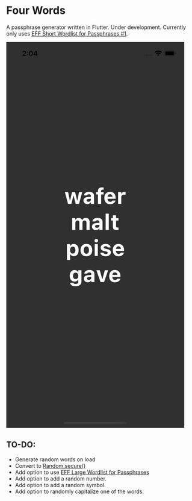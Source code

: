 # Four Words

A passphrase generator written in Flutter. Under development. Currently only uses [EFF Short Wordlist for Passphrases #1](https://www.eff.org/document/eff-short-wordlist-passphrases-1).

![](four_words_screenshot.png)

## TO-DO:
- Generate random words on load
- Convert to [Random.secure()](https://api.dart.dev/stable/2.10.4/dart-math/Random/Random.secure.html)
- Add option to use [EFF Large Wordlist for Passphrases](https://www.eff.org/document/passphrase-wordlists)
- Add option to add a random number.
- Add option to add a random symbol.
- Add option to randomly capitalize one of the words.

